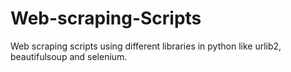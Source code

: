 # Web-scraping-Scripts

Web scraping scripts using different libraries in python like urlib2, beautifulsoup and selenium. 
